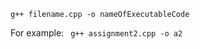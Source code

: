 ```g++ filename.cpp -o nameOfExecutableCode```

For example:
       ``` g++ assignment2.cpp -o a2```
